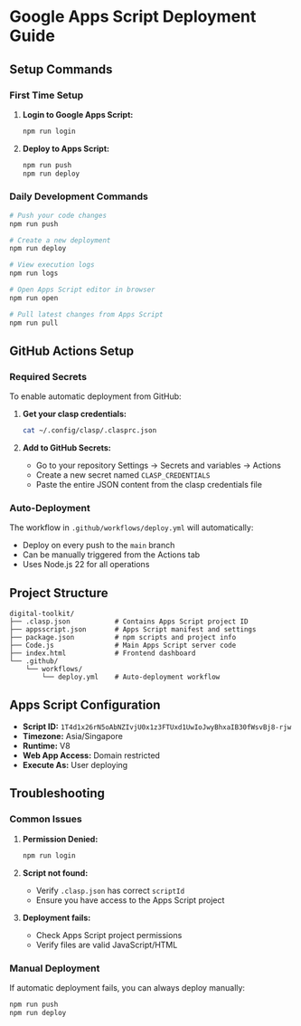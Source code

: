 # Google Apps Script Deployment Guide

## Setup Commands

### First Time Setup

1. **Login to Google Apps Script:**
   ```bash
   npm run login
   ```

2. **Deploy to Apps Script:**
   ```bash
   npm run push
   npm run deploy
   ```

### Daily Development Commands

```bash
# Push your code changes
npm run push

# Create a new deployment
npm run deploy

# View execution logs
npm run logs

# Open Apps Script editor in browser
npm run open

# Pull latest changes from Apps Script
npm run pull
```

## GitHub Actions Setup

### Required Secrets

To enable automatic deployment from GitHub:

1. **Get your clasp credentials:**
   ```bash
   cat ~/.config/clasp/.clasprc.json
   ```

2. **Add to GitHub Secrets:**
   - Go to your repository Settings → Secrets and variables → Actions
   - Create a new secret named `CLASP_CREDENTIALS`
   - Paste the entire JSON content from the clasp credentials file

### Auto-Deployment

The workflow in `.github/workflows/deploy.yml` will automatically:
- Deploy on every push to the `main` branch
- Can be manually triggered from the Actions tab
- Uses Node.js 22 for all operations

## Project Structure

```
digital-toolkit/
├── .clasp.json           # Contains Apps Script project ID
├── appsscript.json       # Apps Script manifest and settings
├── package.json          # npm scripts and project info
├── Code.js               # Main Apps Script server code
├── index.html            # Frontend dashboard
└── .github/
    └── workflows/
        └── deploy.yml    # Auto-deployment workflow
```

## Apps Script Configuration

- **Script ID:** `1T4d1x26rN5oAbNZIvjU0x1z3FTUxd1UwIoJwyBhxaIB30fWsvBj8-rjw`
- **Timezone:** Asia/Singapore
- **Runtime:** V8
- **Web App Access:** Domain restricted
- **Execute As:** User deploying

## Troubleshooting

### Common Issues

1. **Permission Denied:**
   ```bash
   npm run login
   ```

2. **Script not found:**
   - Verify `.clasp.json` has correct `scriptId`
   - Ensure you have access to the Apps Script project

3. **Deployment fails:**
   - Check Apps Script project permissions
   - Verify files are valid JavaScript/HTML

### Manual Deployment

If automatic deployment fails, you can always deploy manually:

```bash
npm run push
npm run deploy
```